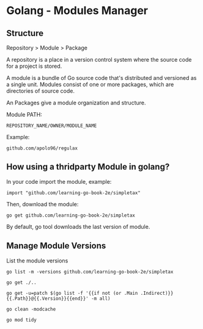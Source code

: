 # Golang - Modules Manager

## Structure 

Repository > Module > Package



A repository is a place in a version control system where the source code for a project is stored. 

A module is a bundle of Go source code that's distributed and versioned as a single unit. Modules consist of one or more packages, which are directories of source code. 

An Packages give a module organization and structure.

Module PATH:
```
REPOSITORY_NAME/OWNER/MODULE_NAME
```
Example:
```
github.com/apolo96/regulax
```

## How using a thridparty Module in golang?

In your code import the module, example:
```
import "github.com/learning-go-book-2e/simpletax"
```

Then, download the module:
```
go get github.com/learning-go-book-2e/simpletax
```
By default, go tool downloads the last version of module.

## Manage Module Versions

List the module versions
```
go list -m -versions github.com/learning-go-book-2e/simpletax
```

```
go get ./..
```

```
go get -u=patch $(go list -f '{{if not (or .Main .Indirect)}}{{.Path}}@{{.Version}}{{end}}' -m all)
```

```
go clean -modcache
```

```
go mod tidy
```